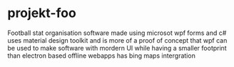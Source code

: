 # projekt-foo
Football stat organisation software made using microsot wpf forms and c#
uses material design toolkit  and is more of a proof of concept that wpf can be used to make software with mordern UI while having a smaller footprint than electron based offline webapps
has bing maps intergration

